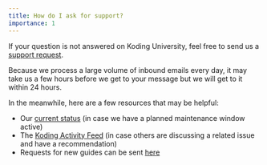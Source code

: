 ```yaml
---
title: How do I ask for support?
importance: 1
---
```


If your question is not answered on Koding University, feel free to send us a [support request](mailto:support@koding.com).

Because we process a large volume of inbound emails every day, it may take us a few hours before we get to your message but we will get to it within 24 hours. 

In the meanwhile, here are a few resources that may be helpful: 
- Our [current status](http://status.koding.com) (in case we have a planned maintenance window active)
- The [Koding Activity Feed](https://koding.com/Activity) (in case others are discussing a related issue and have a recommendation)
- Requests for new guides can be sent [here](mailto:learn@koding.com?Subject=Koding%20University%20Guide%20Request&Body=Hi%20Team%20Koding%2C%0APlease%20add%20the%20following%20guide%20to%20Koding%20University%3A%20_____%0A%0AThanks%21)

